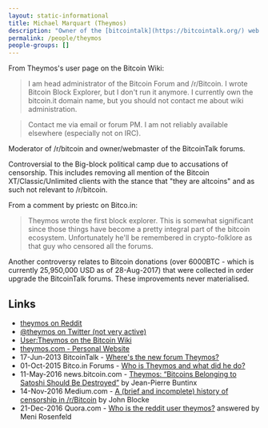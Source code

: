 ```yaml
---
layout: static-informational
title: Michael Marquart (Theymos)
description: "Owner of the [bitcointalk](https://bitcointalk.org/) web forum, Controversial moderator of the [/r/bitcoin](https://www.reddit.com/r/Bitcoin/) subreddit due to accusations of heavy-handed moderation and censorship of the online communities he controls"
permalink: /people/theymos
people-groups: []
---
```


From Theymos's user page on the Bitcoin Wiki:

> I am head administrator of the Bitcoin Forum and /r/Bitcoin. I wrote Bitcoin Block Explorer, but I don't run it anymore. I currently own the bitcoin.it domain name, but you should not contact me about wiki administration.

> Contact me via email or forum PM. I am not reliably available elsewhere (especially not on IRC).

Moderator of /r/bitcoin and owner/webmaster of the BitcoinTalk forums.

Controversial to the Big-block political camp due to accusations of censorship. This includes removing all mention of the Bitcoin XT/Classic/Unlimited clients with the stance that "they are altcoins" and as such not relevant to /r/bitcoin.

From a comment by priestc on Bitco.in:

> Theymos wrote the first block explorer. This is somewhat significant since those things have become a pretty integral part of the bitcoin ecosystem. Unfortunately he'll be remembered in crypto-folklore as that guy who censored all the forums.

Another controversy relates to Bitcoin donations (over 6000BTC - which is currently 25,950,000 USD as of 28-Aug-2017) that were collected in order upgrade the BitcoinTalk forums. These improvements never materialised.

## Links

* [theymos on Reddit](https://www.reddit.com/user/theymos/)
* [@theymos on Twitter (not very active)](https://twitter.com/theymos)
* [User:Theymos on the Bitcoin Wiki](https://en.bitcoin.it/wiki/User:Theymos)
* [theymos.com - Personal Website](http://theymos.com/)
* 17-Jun-2013 BitcoinTalk - [Where's the new forum Theymos?](https://bitcointalk.org/index.php?topic=236325.0)
* 01-Oct-2015 Bitco.in Forums - [Who is Theymos and what did he do?](https://bitco.in/forum/threads/who-is-theymos-and-what-did-he-do.87/)
* 11-May-2016 news.bitcoin.com - [Theymos: “Bitcoins Belonging to Satoshi Should Be Destroyed”](https://news.bitcoin.com/theymos-bitcoins-satoshi-destroyed/) by Jean-Pierre Buntinx
* 14-Nov-2016 Medium.com - [A (brief and incomplete) history of censorship in /r/Bitcoin](censorship-in-r-bitcoin) by John Blocke
* 21-Dec-2016 Quora.com - [Who is the reddit user theymos?](https://www.quora.com/Who-is-the-reddit-user-theymos) answered by Meni Rosenfeld
